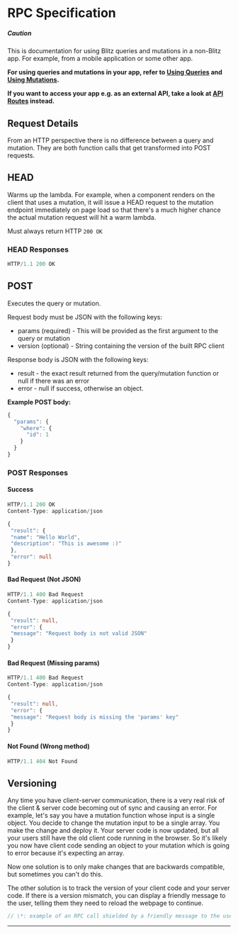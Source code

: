 # RPC Specification



##### Caution

This is documentation for using Blitz queries and mutations in a non-Blitz
app. For example, from a mobile application or some other app.

**For using queries and mutations in your app, refer to
[Using Queries](./query-usage) and [Using Mutations](./mutation-usage).**

**If you want to access your app e.g. as an external API, take a look at
[API Routes](https://nextjs.org/docs/api-routes/introduction) instead.**

## Request Details

From an HTTP perspective there is no difference between a query and
mutation. They are both function calls that get transformed into POST
requests.

## HEAD

Warms up the lambda. For example, when a component renders on the client
that uses a mutation, it will issue a HEAD request to the mutation
endpoint immediately on page load so that there's a much higher chance the
actual mutation request will hit a warm lambda.

Must always return HTTP `200 OK`

### HEAD Responses


```typescript
HTTP/1.1 200 OK
```
## POST

Executes the query or mutation.

Request body must be JSON with the following keys:

* params (required) - This will be provided as the first argument to the
query or mutation
* version (optional) - String containing the version of the built RPC
client

Response body is JSON with the following keys:

* result - the exact result returned from the query/mutation function or
null if there was an error
* error - null if success, otherwise an object.

**Example POST body:**


```typescript
{
  "params": {
    "where": {
      "id": 1
    }
  }
}
```
### POST Responses

#### Success


```typescript
HTTP/1.1 200 OK
Content-Type: application/json

{
 "result": {
 "name": "Hello World",
 "description": "This is awesome :)"
 },
 "error": null
}
```
#### Bad Request (Not JSON)


```typescript
HTTP/1.1 400 Bad Request
Content-Type: application/json

{
 "result": null,
 "error": {
 "message": "Request body is not valid JSON"
 }
}
```
#### Bad Request (Missing params)


```typescript
HTTP/1.1 400 Bad Request
Content-Type: application/json

{
 "result": null,
 "error": {
 "message": "Request body is missing the 'params' key"
 }
}
```
#### Not Found (Wrong method)


```typescript
HTTP/1.1 404 Not Found
```
## Versioning

Any time you have client-server communication, there is a very real risk
of the client & server code becoming out of sync and causing an error. For
example, let's say you have a mutation function whose input is a single
object. You decide to change the mutation input to be a single array. You
make the change and deploy it. Your server code is now updated, but all
your users still have the old client code running in the browser. So it's
likely you now have client code sending an object to your mutation which
is going to error because it's expecting an array.

Now one solution is to only make changes that are backwards compatible,
but sometimes you can't do this.

The other solution is to track the version of your client code and your
server code. If there is a version mismatch, you can display a friendly
message to the user, telling them they need to reload the webpage to
continue.


```typescript
// \*: example of an RPC call shielded by a friendly message to the user
```


---

